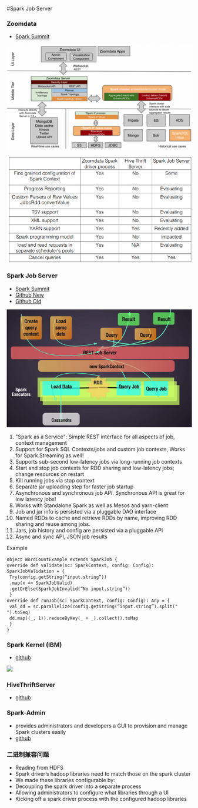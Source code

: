 #Spark Job Server

### Zoomdata
- [Spark Summit](http://spark-summit.org/wp-content/uploads/2015/03/SSE15-14-Zoomdata-Alarcon.pdf)

<img src="../../../images/spark_job_server_arch.png" width="1000px">

![](../../../images/spark_job_server_remoting.png)


### Spark Job Server
- [Spark Summit](http://spark-summit.org/wp-content/uploads/2014/07/Spark-Job-Server-Easy-Spark-Job-Management-Chan-Chu.pdf)
- [Github New](https://github.com/spark-jobserver/spark-jobserver)
- [Github Old](http://github.com/ooyala/spark-jobserver)

![](../../../images/spark_job_server_spark_job_server.png)

1. "Spark as a Service": Simple REST interface for all aspects of job, context management
2. Support for Spark SQL Contexts/jobs and custom job contexts, Works for Spark Streaming as well!
3. Supports sub-second low-latency jobs via long-running job contexts
4. Start and stop job contexts for RDD sharing and low-latency jobs; change resources on restart
5. Kill running jobs via stop context
6. Separate jar uploading step for faster job startup
7. Asynchronous and synchronous job API. Synchronous API is great for low latency jobs!
8. Works with Standalone Spark as well as Mesos and yarn-client
9. Job and jar info is persisted via a pluggable DAO interface
10. Named RDDs to cache and retrieve RDDs by name, improving RDD sharing and reuse among jobs.
11. Jars, job history and config are persisted via a pluggable API
12. Async and sync API, JSON job results

Example

    object WordCountExample extends SparkJob {
    override def validate(sc: SparkContext, config: Config): SparkJobValidation = {
     Try(config.getString(“input.string”))
     .map(x => SparkJobValid)
     .getOrElse(SparkJobInvalid(“No input.string”))
     }
    override def runJob(sc: SparkContext, config: Config): Any = {
     val dd = sc.parallelize(config.getString(“input.string”).split(" ").toSeq)
     dd.map((_, 1)).reduceByKey(_ + _).collect().toMap
     }
    }

### Spark Kernel (IBM)
- [github](https://github.com/ibm-et/spark-kernel)

![](https://raw.githubusercontent.com/wiki/ibm-et/spark-kernel/overview.png)


### HiveThriftServer
- [github](https://github.com/apache/spark/tree/master/sql)


### Spark-Admin 
- provides administrators and developers a GUI to provision and manage Spark clusters easily
- [github](https://github.com/adatao/adatao-admin)


### 二进制兼容问题
- Reading from HDFS
- Spark driver’s hadoop libraries need to match those on the spark cluster
- We made these libraries configurable by:
- Decoupling the spark driver into a separate process
- Allowing administrators to configure what libraries through a UI
- Kicking off a spark driver process with the configured hadoop libraries


